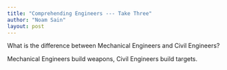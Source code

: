 ```yaml
---
title: "Comprehending Engineers --- Take Three"
author: "Noam Sain"
layout: post
---
```


What is the difference between Mechanical Engineers and Civil Engineers?

Mechanical Engineers build weapons, Civil Engineers build targets.